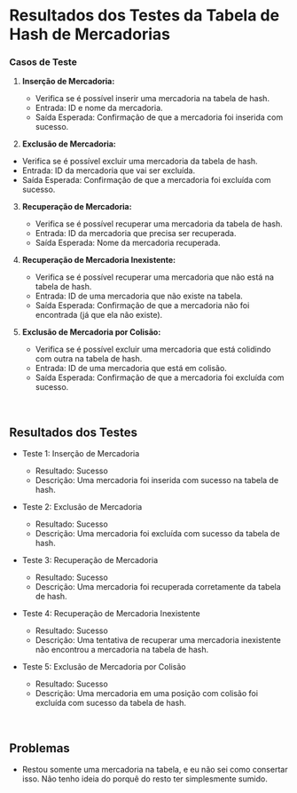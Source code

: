 # Resultados dos Testes da Tabela de Hash de Mercadorias

### Casos de Teste

1. **Inserção de Mercadoria:**
   - Verifica se é possível inserir uma mercadoria na tabela de hash.
   - Entrada: ID e nome da mercadoria.
   - Saída Esperada: Confirmação de que a mercadoria foi inserida com sucesso.


2. **Exclusão de Mercadoria:**
 - Verifica se é possível excluir uma mercadoria da tabela de hash.
 - Entrada: ID da mercadoria que vai ser excluída.
 - Saída Esperada: Confirmação de que a mercadoria foi excluída com sucesso.


3. **Recuperação de Mercadoria:**
   - Verifica se é possível recuperar uma mercadoria da tabela de hash.
   - Entrada: ID da mercadoria que precisa ser recuperada.
   - Saída Esperada: Nome da mercadoria recuperada.


4. **Recuperação de Mercadoria Inexistente:**
   - Verifica se é possível recuperar uma mercadoria que não está na tabela de hash.
   - Entrada: ID de uma mercadoria que não existe na tabela.
   - Saída Esperada: Confirmação de que a mercadoria não foi encontrada (já que ela não existe).


5. **Exclusão de Mercadoria por Colisão:**
   - Verifica se é possível excluir uma mercadoria que está colidindo com outra na tabela de hash.
   - Entrada: ID de uma mercadoria que está em colisão.
   - Saída Esperada: Confirmação de que a mercadoria foi excluída com sucesso.

<br>

## Resultados dos Testes

- Teste 1: Inserção de Mercadoria
  - Resultado: Sucesso
  - Descrição: Uma mercadoria foi inserida com sucesso na tabela de hash.

- Teste 2: Exclusão de Mercadoria
  - Resultado: Sucesso
  - Descrição: Uma mercadoria foi excluída com sucesso da tabela de hash.

- Teste 3: Recuperação de Mercadoria
  - Resultado: Sucesso
  - Descrição: Uma mercadoria foi recuperada corretamente da tabela de hash.

- Teste 4: Recuperação de Mercadoria Inexistente
  - Resultado: Sucesso
  - Descrição: Uma tentativa de recuperar uma mercadoria inexistente não encontrou a mercadoria na tabela de hash.

- Teste 5: Exclusão de Mercadoria por Colisão
  - Resultado: Sucesso
  - Descrição: Uma mercadoria em uma posição com colisão foi excluída com sucesso da tabela de hash.

<br>

## Problemas

- Restou somente uma mercadoria na tabela, e eu não sei como consertar isso. Não tenho ideia do porquê do resto ter simplesmente sumido.
